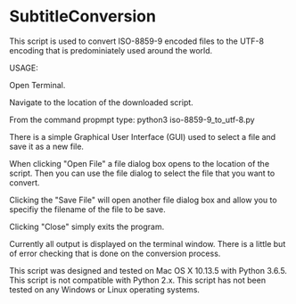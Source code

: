 # SubtitleConversion

This script is used to convert ISO-8859-9 encoded files to the UTF-8 encoding that is predominiately used around the world.


USAGE:

Open Terminal.

Navigate to the location of the downloaded script.

From the command propmpt type: python3 iso-8859-9_to_utf-8.py


There is a simple Graphical User Interface (GUI) used to select a file and save it as a new file.

When clicking "Open File" a file dialog box opens to the location of the script.  Then you can use the file dialog to select the file that you want to convert.  

Clicking the "Save File" will open another file dialog box and allow you to specifiy the filename of the file to be save.

Clicking "Close" simply exits the program.  


Currently all output is displayed on the terminal window.  There is a little but of error checking that is done on the conversion process.


This script was designed and tested on Mac OS X 10.13.5 with Python 3.6.5.  This script is not compatible with Python 2.x.  This script has not been tested on any Windows or Linux operating systems.


